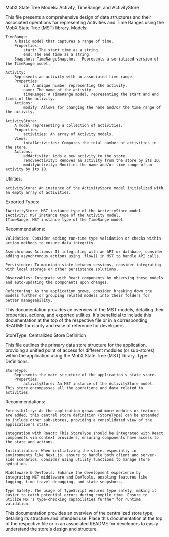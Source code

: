 MobX State Tree Models: Activity, TimeRange, and ActivityStore

This file presents a comprehensive design of data structures and their associated operations for representing Activities and Time Ranges using the MobX State Tree (MST) library.
Models:

    TimeRange:
        A basic model that captures a range of time.
        Properties:
            start: The start time as a string.
            end: The end time as a string.
        Snapshot: TimeRangeSnapshot – Represents a serialized version of the TimeRange model.

    Activity:
        Represents an activity with an associated time range.
        Properties:
            id: A unique number representing the activity.
            name: The name of the activity.
            timeRange: A TimeRange model, representing the start and end times of the activity.
        Actions:
            modify: Allows for changing the name and/or the time range of the activity.

    ActivityStore:
        A model representing a collection of activities.
        Properties:
            activities: An array of Activity models.
        Views:
            totalActivities: Computes the total number of activities in the store.
        Actions:
            addActivity: Adds a new activity to the store.
            removeActivity: Removes an activity from the store by its ID.
            modifyActivity: Modifies the name and/or time range of an activity by its ID.

Utilities:

    activityStore: An instance of the ActivityStore model initialized with an empty array of activities.

Exported Types:

    IActivityStore: MST instance type of the ActivityStore model.
    IActivity: MST instance type of the Activity model.
    ITimeRange: MST instance type of the TimeRange model.

Recommendations:

    Validation: Consider adding run-time type validation or checks within action methods to ensure data integrity.

    Asynchronous Actions: If integrating with an API or database, consider adding asynchronous actions using .flow() in MST to handle API calls.

    Persistence: To maintain state between sessions, consider integrating with local storage or other persistence solutions.

    Observables: Integrate with React components by observing these models and auto-updating the components upon changes.

    Refactoring: As the application grows, consider breaking down the models further or grouping related models into their folders for better manageability.

This documentation provides an overview of the MST models, detailing their properties, actions, and exported utilities. It's beneficial to include this documentation at the top of the respective file or in a corresponding README for clarity and ease of reference for developers.

StoreType: Centralized Store Definition

This file outlines the primary data store structure for the application, providing a unified point of access for different modules (or sub-stores) within the application using the MobX State Tree (MST) library.
Type Definitions:

    StoreType:
        Represents the main structure of the application's state store.
        Properties:
            activityStore: An MST instance of the ActivityStore model. This store encompasses all the operations and data related to activities.

Recommendations:

    Extensibility: As the application grows and more modules or features are added, this central store definition (StoreType) can be extended to include other sub-stores, providing a consolidated view of the application's state.

    Integration with React: This StoreType should be integrated with React components via context providers, ensuring components have access to the state and actions.

    Initialization: When initializing the store, especially in environments like Next.js, ensure to handle both client and server-side scenarios. Consider using utility functions to manage store hydration.

    Middleware & DevTools: Enhance the development experience by integrating MST middleware and DevTools, enabling features like logging, time-travel debugging, and state snapshots.

    Type Safety: The usage of TypeScript ensures type safety, making it easier to catch potential errors during compile time. Ensure to utilize MST's type-checking capabilities further for runtime validation.

This documentation provides an overview of the centralized store type, detailing its structure and intended use. Place this documentation at the top of the respective file or in an associated README for developers to easily understand the store's design and structure.